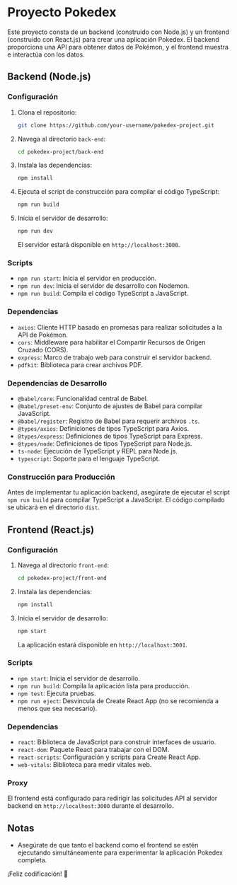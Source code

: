 # Proyecto Pokedex

Este proyecto consta de un backend (construido con Node.js) y un frontend (construido con React.js) para crear una aplicación Pokedex. El backend proporciona una API para obtener datos de Pokémon, y el frontend muestra e interactúa con los datos.

## Backend (Node.js)

### Configuración

1. Clona el repositorio:

   ```bash
   git clone https://github.com/your-username/pokedex-project.git
   ```

2. Navega al directorio `back-end`:

   ```bash
   cd pokedex-project/back-end
   ```

3. Instala las dependencias:

   ```bash
   npm install
   ```

4. Ejecuta el script de construcción para compilar el código TypeScript:

   ```bash
   npm run build
   ```

5. Inicia el servidor de desarrollo:

   ```bash
   npm run dev
   ```

   El servidor estará disponible en `http://localhost:3000`.

### Scripts

- `npm run start`: Inicia el servidor en producción.
- `npm run dev`: Inicia el servidor de desarrollo con Nodemon.
- `npm run build`: Compila el código TypeScript a JavaScript.

### Dependencias

- `axios`: Cliente HTTP basado en promesas para realizar solicitudes a la API de Pokémon.
- `cors`: Middleware para habilitar el Compartir Recursos de Origen Cruzado (CORS).
- `express`: Marco de trabajo web para construir el servidor backend.
- `pdfkit`: Biblioteca para crear archivos PDF.

### Dependencias de Desarrollo

- `@babel/core`: Funcionalidad central de Babel.
- `@babel/preset-env`: Conjunto de ajustes de Babel para compilar JavaScript.
- `@babel/register`: Registro de Babel para requerir archivos `.ts`.
- `@types/axios`: Definiciones de tipos TypeScript para Axios.
- `@types/express`: Definiciones de tipos TypeScript para Express.
- `@types/node`: Definiciones de tipos TypeScript para Node.js.
- `ts-node`: Ejecución de TypeScript y REPL para Node.js.
- `typescript`: Soporte para el lenguaje TypeScript.

### Construcción para Producción

Antes de implementar tu aplicación backend, asegúrate de ejecutar el script `npm run build` para compilar TypeScript a JavaScript. El código compilado se ubicará en el directorio `dist`.

## Frontend (React.js)

### Configuración

1. Navega al directorio `front-end`:

   ```bash
   cd pokedex-project/front-end
   ```

2. Instala las dependencias:

   ```bash
   npm install
   ```

3. Inicia el servidor de desarrollo:

   ```bash
   npm start
   ```

   La aplicación estará disponible en `http://localhost:3001`.

### Scripts

- `npm start`: Inicia el servidor de desarrollo.
- `npm run build`: Compila la aplicación lista para producción.
- `npm test`: Ejecuta pruebas.
- `npm run eject`: Desvincula de Create React App (no se recomienda a menos que sea necesario).

### Dependencias

- `react`: Biblioteca de JavaScript para construir interfaces de usuario.
- `react-dom`: Paquete React para trabajar con el DOM.
- `react-scripts`: Configuración y scripts para Create React App.
- `web-vitals`: Biblioteca para medir vitales web.

### Proxy

El frontend está configurado para redirigir las solicitudes API al servidor backend en `http://localhost:3000` durante el desarrollo.

## Notas

- Asegúrate de que tanto el backend como el frontend se estén ejecutando simultáneamente para experimentar la aplicación Pokedex completa.

¡Feliz codificación! 🚀
